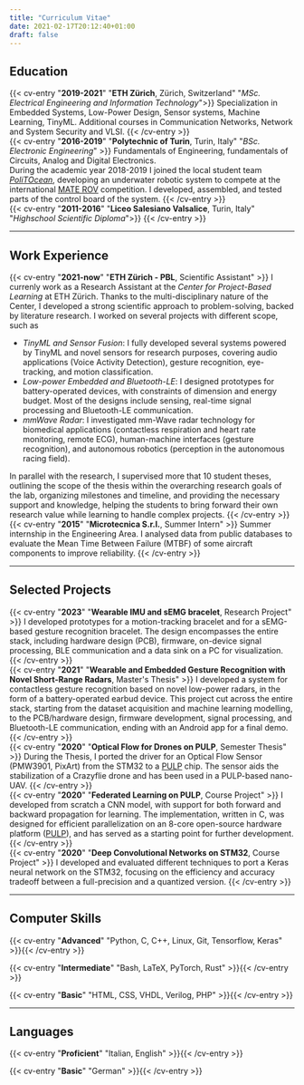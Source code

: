 ```yaml
---
title: "Curriculum Vitae"
date: 2021-02-17T20:12:40+01:00
draft: false
---
```

## Education

{{< cv-entry "**2019-2021**" "**ETH Zürich**, Zürich, Switzerland" "*MSc. Electrical Engineering and Information Technology*">}}
Specialization in Embedded Systems, Low-Power Design, Sensor systems, Machine Learning, TinyML.
Additional courses in Communication Networks, Network and System Security and VLSI.
{{< /cv-entry >}}
\
{{< cv-entry "**2016-2019**" "**Polytechnic of Turin**, Turin, Italy" "*BSc. Electronic Engineering*" >}}
Fundamentals of Engineering, fundamentals of Circuits, Analog and Digital Electronics.\
During the academic year 2018-2019 I joined the local student team [*PoliTOcean*](https://www.politocean.com/), developing an underwater robotic system to compete at the international [MATE ROV](https://materovcompetition.org/) competition.
I developed, assembled, and tested parts of the control board of the system.
{{< /cv-entry >}}
\
{{< cv-entry  "**2011-2016**" "**Liceo Salesiano Valsalice**, Turin, Italy" "*Highschool Scientific Diploma*">}}
{{< /cv-entry >}}

---

## Work Experience

{{< cv-entry  "**2021-now**" "**ETH Zürich - PBL**, Scientific Assistant" >}}
I currenly work as a Research Assistant at the *Center for Project-Based Learning* at ETH Zürich.
Thanks to the multi-disciplinary nature of the Center, I developed a strong scientific approach to problem-solving, backed by literature research. I worked on several projects with different scope, such as
- *TinyML and Sensor Fusion*: I fully developed several systems powered by TinyML and novel sensors for research purposes, covering audio applications (Voice Activity Detection), gesture recognition, eye-tracking, and motion classification.
- *Low-power Embedded and Bluetooth-LE*: I designed prototypes for battery-operated devices, with constraints of dimension and energy budget. Most of the designs include sensing, real-time signal processing and Bluetooth-LE communication.
- *mmWave Radar*: I investigated mm-Wave radar technology for biomedical applications (contactless respiration and heart rate monitoring, remote ECG), human-machine interfaces (gesture recognition), and autonomous robotics (perception in the autonomous racing field).

In parallel with the research, I supervised more that 10 student theses, outlining the scope of the thesis within the overarching research goals of the lab, organizing milestones and timeline, and providing the necessary support and knowledge, helping the students to bring forward their own research value while learning to handle complex projects.
{{< /cv-entry >}}
\
{{< cv-entry "**2015**" "**Microtecnica S.r.l.**, Summer Intern" >}}
Summer internship in the Engineering Area.
I analysed data from public databases to
evaluate the Mean Time Between Failure (MTBF) of some aircraft components to improve reliability.
{{< /cv-entry >}}

---

## Selected Projects

{{< cv-entry  "**2023**" "**Wearable IMU and sEMG bracelet**, Research Project" >}}
I developed prototypes for a motion-tracking bracelet and for a sEMG-based gesture recognition bracelet. The design encompasses the entire stack, including hardware design (PCB), firmware, on-device signal processing, BLE communication and a data sink on a PC for visualization.
{{< /cv-entry >}}
\
{{< cv-entry  "**2021**" "**Wearable and Embedded Gesture Recognition with Novel Short-Range Radars**, Master's Thesis" >}}
I developed a system for contactless gesture recognition based on novel low-power radars, in the form of a battery-operated earbud device. This project cut across the entire stack, starting from the dataset acquisition and machine learning modelling, to the PCB/hardware design, firmware development, signal processing, and Bluetooth-LE communication, ending with an Android app for a final demo.
{{< /cv-entry >}}
\
{{< cv-entry  "**2020**" "**Optical Flow for Drones on PULP**, Semester Thesis" >}}
During the Thesis, I ported the driver for an Optical Flow Sensor (PMW3901, PixArt) from the STM32 to a [PULP](https://pulp-platform.org/) chip.
The sensor aids the stabilization of a Crazyflie drone and has been used in a PULP-based nano-UAV.
{{< /cv-entry >}}
\
{{< cv-entry  "**2020**" "**Federated Learning on PULP**, Course Project" >}}
I developed from scratch a CNN model, with support for both forward and backward propagation for learning. The implementation, written in C, was designed for efficient parallelization on an 8-core open-source hardware platform ([PULP](https://pulp-platform.org/)), and has served as a starting point for further development.
{{< /cv-entry >}}
\
{{< cv-entry  "**2020**" "**Deep Convolutional Networks on STM32**, Course Project" >}}
I developed and evaluated different techniques to port a Keras neural network on the STM32, focusing on the efficiency and accuracy tradeoff between a full-precision and a quantized version.
{{< /cv-entry >}}

---

## Computer Skills

{{< cv-entry "**Advanced**" "Python, C, C++, Linux, Git, Tensorflow, Keras" >}}{{< /cv-entry >}}

{{< cv-entry "**Intermediate**" "Bash, LaTeX, PyTorch, Rust" >}}{{< /cv-entry >}}

{{< cv-entry "**Basic**" "HTML, CSS, VHDL, Verilog, PHP" >}}{{< /cv-entry >}}

---

## Languages
{{< cv-entry "**Proficient**" "Italian, English" >}}{{< /cv-entry >}}

{{< cv-entry "**Basic**" "German" >}}{{< /cv-entry >}}
